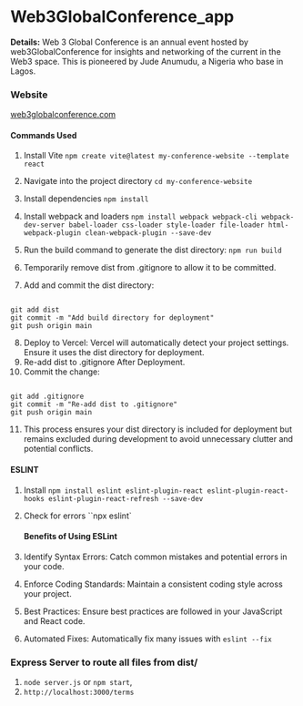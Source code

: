 # Web3GlobalConference_app

**Details:**
Web 3 Global Conference is an annual event hosted by web3GlobalConference for insights and networking of the current in the Web3 space.
This is pioneered by Jude Anumudu, a Nigeria who base in Lagos.

### Website

[web3globalconference.com](https://web3globalconference.com/)

#### Commands Used

1. Install Vite `npm create vite@latest my-conference-website --template react`

2. Navigate into the project directory `cd my-conference-website`

3. Install dependencies `npm install`

4. Install webpack and loaders `npm install webpack webpack-cli webpack-dev-server babel-loader css-loader style-loader file-loader html-webpack-plugin clean-webpack-plugin --save-dev`
5. Run the build command to generate the dist directory: `npm run build`
6. Temporarily remove dist from .gitignore to allow it to be committed.
7. Add and commit the dist directory:

```

git add dist
git commit -m "Add build directory for deployment"
git push origin main

```

8. Deploy to Vercel: Vercel will automatically detect your project settings. Ensure it uses the dist directory for deployment.
9. Re-add dist to .gitignore After Deployment.
10. Commit the change:

```

git add .gitignore
git commit -m "Re-add dist to .gitignore"
git push origin main

```

11. This process ensures your dist directory is included for deployment but remains excluded during development to avoid unnecessary clutter and potential conflicts.

#### ESLINT

1. Install
   `npm install eslint eslint-plugin-react eslint-plugin-react-hooks eslint-plugin-react-refresh --save-dev`
2. Check for errors
   ``npx eslint`

   #### Benefits of Using ESLint

3. Identify Syntax Errors: Catch common mistakes and potential errors in your code.
4. Enforce Coding Standards: Maintain a consistent coding style across your project.
5. Best Practices: Ensure best practices are followed in your JavaScript and React code.
6. Automated Fixes: Automatically fix many issues with `eslint --fix`

### Express Server to route all files from dist/

1. `node server.js` or `npm start`,
2. `http://localhost:3000/terms`

```

```
